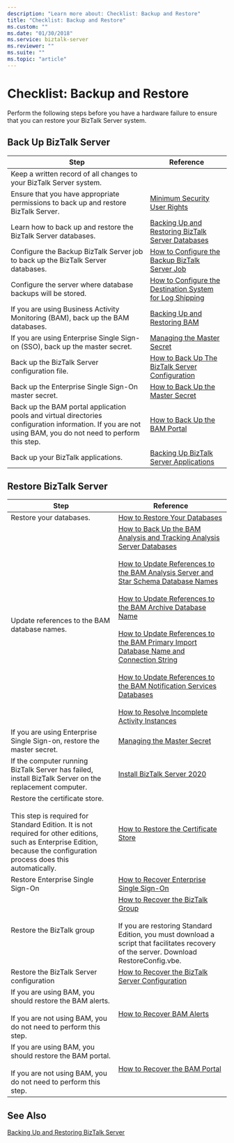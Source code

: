 ```yaml
---
description: "Learn more about: Checklist: Backup and Restore"
title: "Checklist: Backup and Restore"
ms.custom: ""
ms.date: "01/30/2018"
ms.service: biztalk-server
ms.reviewer: ""
ms.suite: ""
ms.topic: "article"
---
```

# Checklist: Backup and Restore
Perform the following steps before you have a hardware failure to ensure that you can restore your BizTalk Server system.  
  
## Back Up BizTalk Server  
  
|Step|Reference|  
|----------|---------------|  
|Keep a written record of all changes to your BizTalk Server system.||  
|Ensure that you have appropriate permissions to back up and restore BizTalk Server.|[Minimum Security User Rights](../core/minimum-security-user-rights.md)|  
|Learn how to back up and restore the BizTalk Server databases.|[Backing Up and Restoring BizTalk Server Databases](../core/backing-up-and-restoring-biztalk-server-databases.md)|  
|Configure the Backup BizTalk Server job to back up the BizTalk Server databases.|[How to Configure the Backup BizTalk Server Job](../core/how-to-configure-the-backup-biztalk-server-job.md)|  
|Configure the server where database backups will be stored.|[How to Configure the Destination System for Log Shipping](../core/how-to-configure-the-destination-system-for-log-shipping.md)|  
|If you are using Business Activity Monitoring (BAM), back up the BAM databases.|[Backing Up and Restoring BAM](../core/backing-up-and-restoring-bam.md)|  
|If you are using Enterprise Single Sign-on (SSO), back up the master secret.|[Managing the Master Secret](../core/managing-the-master-secret.md)|  
|Back up the BizTalk Server configuration file.|[How to Back Up The BizTalk Server Configuration](../core/how-to-back-up-the-biztalk-server-configuration.md)|  
|Back up the Enterprise Single Sign-On master secret.|[How to Back Up the Master Secret](../core/how-to-back-up-the-master-secret.md)|  
|Back up the BAM portal application pools and virtual directories configuration information. If you are not using BAM, you do not need to perform this step.|[How to Back Up the BAM Portal](../core/how-to-back-up-the-bam-portal.md)|  
|Back up your BizTalk applications.|[Backing Up BizTalk Server Applications](../core/backing-up-biztalk-server-applications.md)|  
  
## Restore BizTalk Server  
  
|Step|Reference|  
|----------|---------------|  
|Restore your databases.|[How to Restore Your Databases](../core/how-to-restore-your-databases.md)|  
|Update references to the BAM database names.|[How to Back Up the BAM Analysis and Tracking Analysis Server Databases](../core/how-to-back-up-the-bam-analysis-and-tracking-analysis-server-databases.md)<br /><br /> [How to Update References to the BAM Analysis Server and Star Schema Database Names](../core/update-references-to-the-bam-analysis-server-and-star-schema-database-names.md)<br /><br /> [How to Update References to the BAM Archive Database Name](../core/how-to-update-references-to-the-bam-archive-database-name.md)<br /><br /> [How to Update References to the BAM Primary Import Database Name and Connection String](../core/update-references-to-bam-primary-import-database-name-and-connection-string.md)<br /><br /> [How to Update References to the BAM Notification Services Databases](../core/how-to-update-references-to-the-bam-notification-services-databases.md)<br /><br /> [How to Resolve Incomplete Activity Instances](../core/how-to-resolve-incomplete-activity-instances.md)|  
|If you are using Enterprise Single Sign-on, restore the master secret.|[Managing the Master Secret](../core/managing-the-master-secret.md)|  
|If the computer running BizTalk Server has failed, install BizTalk Server on the replacement computer.|[Install BizTalk Server 2020](../install-and-config-guides/install-biztalk-server-2020.md)|  
|Restore the certificate store.<br /><br /> This step is required for Standard Edition. It is not required for other editions, such as Enterprise Edition, because the configuration process does this automatically.|[How to Restore the Certificate Store](../core/how-to-restore-the-certificate-store.md)|  
|Restore Enterprise Single Sign-On|[How to Recover Enterprise Single Sign-On](../core/how-to-recover-enterprise-single-sign-on.md)|  
|Restore the BizTalk group|[How to Recover the BizTalk Group](../core/how-to-recover-the-biztalk-group.md)<br /><br /> If you are restoring  Standard Edition, you must download a script that facilitates recovery of the server. Download RestoreConfig.vbe.|  
|Restore the BizTalk Server configuration|[How to Recover the BizTalk Server Configuration](../core/how-to-recover-the-biztalk-server-configuration.md)|  
|If you are using BAM, you should restore the BAM alerts.<br /><br /> If you are not using BAM, you do not need to perform this step.|[How to Recover BAM Alerts](../core/how-to-recover-bam-alerts.md)|  
|If you are using BAM, you should restore the BAM portal.<br /><br /> If you are not using BAM, you do not need to perform this step.|[How to Recover the BAM Portal](../core/how-to-recover-the-bam-portal.md)|  
  
## See Also  
 [Backing Up and Restoring BizTalk Server](../core/backing-up-and-restoring-biztalk-server.md)
